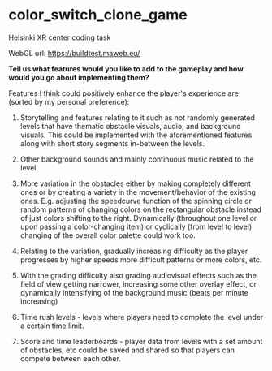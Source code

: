 # color_switch_clone_game
Helsinki XR center coding task

WebGL url: https://buildtest.maweb.eu/


__Tell us what features would you like to add to the gameplay and how would you go about
implementing them?__

Features I think could positively enhance the player's experience are (sorted by my personal preference):

1. Storytelling and features relating to it such as not randomly generated levels that have thematic obstacle visuals, audio, and background visuals. This could be implemented with the aforementioned features along with short story segments in-between the levels.

3. Other background sounds and mainly continuous music related to the level.

2. More variation in the obstacles either by making completely different ones or by creating a variety in the movement/behavior of the existing ones. E.g. adjusting the speedcurve function of the spinning circle or random patterns of changing colors on the rectangular obstacle instead of just colors shifting to the right.  Dynamically (throughout one level or upon passing a color-changing item) or cyclically (from level to level) changing of the overall color palette could work too.

3. Relating to the variation, gradually increasing difficulty as the player progresses by higher speeds more difficult patterns or more colors, etc. 

4. With the grading difficulty also grading audiovisual effects such as the field of view getting narrower, increasing some other overlay effect, or dynamically intensifying of the background music (beats per minute increasing)

5. Time rush levels - levels where players need to complete the level under a certain time limit.

6.  Score and time leaderboards  - player data from levels with a set amount of obstacles, etc could be saved and shared so that players can compete between each other. 
